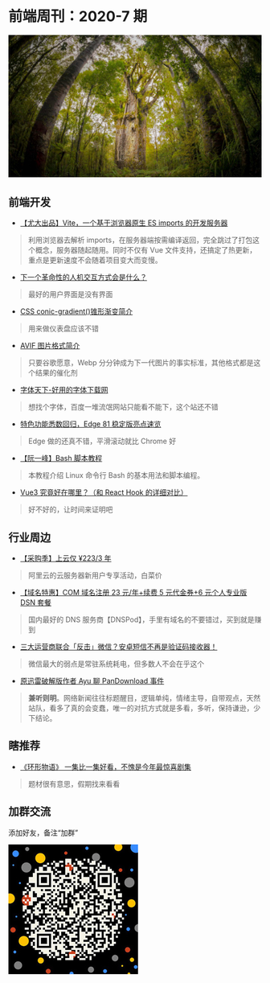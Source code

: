 # 前端周刊：2020-7 期

[![](/img/bing/20200422.jpg?imageView2/2/w/960)](https://cn.bing.com/search?q=怀波瓦森林)

## 前端开发

- [【尤大出品】Vite，一个基于浏览器原生 ES imports 的开发服务器](https://github.com/vuejs/vite)

> 利用浏览器去解析 imports，在服务器端按需编译返回，完全跳过了打包这个概念，服务器随起随用。同时不仅有 Vue 文件支持，还搞定了热更新，重点是更新速度不会随着项目变大而变慢。

- [下一个革命性的人机交互方式会是什么？](https://daily.zhihu.com/story/9722967?utm_campaign=in_app_share&utm_medium=Android&utm_source=wechat_session)

> 最好的用户界面是没有界面

- [CSS conic-gradient()锥形渐变简介](https://www.zhangxinxu.com/wordpress/2020/04/css-conic-gradient/)

> 用来做仪表盘应该不错

- [AVIF 图片格式简介](https://www.zhangxinxu.com/wordpress/2020/04/avif-image-format/)

> 只要谷歌愿意，Webp 分分钟成为下一代图片的事实标准，其他格式都是这个结果的催化剂

- [字体天下-好用的字体下载网](http://www.fonts.net.cn/)

> 想找个字体，百度一堆流氓网站只能看不能下，这个站还不错

- [特色功能悉数回归，Edge 81 稳定版亮点速览](https://zhuanlan.zhihu.com/p/131590669?utm_source=wechat_session&utm_medium=social&utm_oi=27046294061056)

> Edge 做的还真不错，平滑滚动就比 Chrome 好

- [【阮一峰】Bash 脚本教程](https://wangdoc.com/bash/index.html)

> 本教程介绍 Linux 命令行 Bash 的基本用法和脚本编程。

- [Vue3 究竟好在哪里？（和 React Hook 的详细对比）](https://zhuanlan.zhihu.com/p/133819602?utm_source=wechat_session&utm_medium=social&utm_oi=27046294061056)

> 好不好的，让时间来证明吧

## 行业周边

- [【采购季】上云仅 ¥223/3 年](https://www.aliyun.com/sale-season/2020/procurement-new-members?userCode=y31qmczl)

> 阿里云的云服务器新用户专享活动，白菜价

- [【域名特惠】COM 域名注册 23 元/年+续费 5 元代金券+6 元个人专业版 DSN 套餐](https://www.dnspod.cn/promo/domainscarnival?promo_code=3LIUUR11729&source=sharelink&from=link)

> 国内最好的 DNS 服务商【DNSPod】，手里有域名的不要错过，买到就是赚到

- [三大运营商联合「反击」微信？安卓短信不再是验证码接收器！](https://mp.weixin.qq.com/s?__biz=MzUyNzc0ODI1Nw==&mid=2247491605&idx=1&sn=db18ca663322f6c0fc7f4284e969c06e)

> 微信最大的弱点是常驻系统耗电，但多数人不会在乎这个

- [原迅雷破解版作者 Ayu 聊 PanDownload 事件](https://www.bilibili.com/video/BV1uA41187gJ?from=search&seid=4503998465116567199)

> **兼听则明**。网络新闻往往标题醒目，逻辑单纯，情绪主导，自带观点，天然站队，看多了真的会变蠢，唯一的对抗方式就是多看，多听，保持谦逊，少下结论。

## 瞎推荐

- [《环形物语》 一集比一集好看，不愧是今年最惊喜剧集](https://mp.weixin.qq.com/s?__biz=MjM5NjA2MDQ4MA==&mid=2652379117&idx=1&sn=e25e00d6886a618acf013bad5304993e)

> 题材很有意思，假期找来看看

## 加群交流

添加好友，备注“加群”

![refned_x](/img/a/refined-x.jpg)
